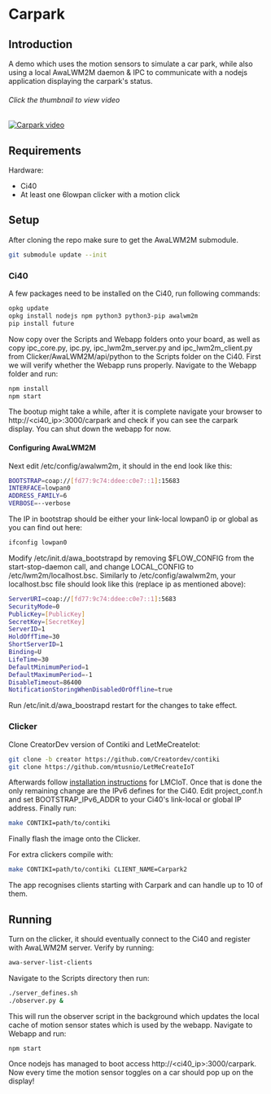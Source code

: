# Carpark

## Introduction

A demo which uses the motion sensors to simulate a car park, while also using a local AwaLWM2M daemon & IPC to communicate with a nodejs application displaying the carpark's status.

###### Click the thumbnail to view video
[![Carpark video](http://img.youtube.com/vi/HeCg7sNAau4/0.jpg)](http://www.youtube.com/watch?v=HeCg7sNAau4 "Carpark demo")

## Requirements

Hardware:
- Ci40
- At least one 6lowpan clicker with a motion click


## Setup

After cloning the repo make sure to get the AwaLWM2M submodule.

```sh
git submodule update --init
```

### Ci40

A few packages need to be installed on the Ci40, run following commands:

```sh
opkg update
opkg install nodejs npm python3 python3-pip awalwm2m
pip install future
```

Now copy over the Scripts and Webapp folders onto your board, as well as copy ipc_core.py, ipc.py, ipc_lwm2m_server.py and ipc_lwm2m_client.py from Clicker/AwaLWM2M/api/python to the Scripts folder on the Ci40. First we will verify whether the Webapp runs properly. Navigate to the Webapp folder and run:

```sh
npm install
npm start
```

The bootup might take a while, after it is complete navigate your browser to http://\<ci40_ip\>:3000/carpark and check if you can see the carpark display. You can shut down the webapp for now.

#### Configuring AwaLWM2M

Next edit /etc/config/awalwm2m, it should in the end look like this:

```sh
BOOTSTRAP=coap://[fd77:9c74:ddee:c0e7::1]:15683
INTERFACE=lowpan0
ADDRESS_FAMILY=6
VERBOSE=--verbose
```

The IP in bootstrap should be either your link-local lowpan0 ip or global as you can find out here:

```sh
ifconfig lowpan0
```

Modify /etc/init.d/awa_bootstrapd by removing $FLOW_CONFIG from the start-stop-daemon call, and change LOCAL_CONFIG to /etc/lwm2m/localhost.bsc. Similarly to /etc/config/awalwm2m, your localhost.bsc file should look like this (replace ip as mentioned above):

```sh
ServerURI=coap://[fd77:9c74:ddee:c0e7::1]:5683
SecurityMode=0
PublicKey=[PublicKey]
SecretKey=[SecretKey]
ServerID=1
HoldOffTime=30
ShortServerID=1
Binding=U
LifeTime=30
DefaultMinimumPeriod=1
DefaultMaximumPeriod=-1
DisableTimeout=86400
NotificationStoringWhenDisabledOrOffline=true
```

Run /etc/init.d/awa_boostrapd restart for the changes to take effect.

### Clicker

Clone CreatorDev version of Contiki and LetMeCreateIot:

```sh
git clone -b creator https://github.com/Creatordev/contiki
git clone https://github.com/mtusnio/LetMeCreateIoT
```

Afterwards follow [installation instructions](https://github.com/mtusnio/LetMeCreateIoT#installation) for LMCIoT. Once that is done the only remaining change are the IPv6 defines for the Ci40. Edit project_conf.h and set BOOTSTRAP_IPv6_ADDR to your Ci40's link-local or global IP address. Finally run:

```sh
make CONTIKI=path/to/contiki
```

Finally flash the image onto the Clicker.

For extra clickers compile with:
```sh
make CONTIKI=path/to/contiki CLIENT_NAME=Carpark2
```

The app recognises clients starting with Carpark and can handle up to 10 of them.

## Running

Turn on the clicker, it should eventually connect to the Ci40 and register with AwaLWM2M server. Verify by running:

```sh
awa-server-list-clients
```

Navigate to the Scripts directory then run:

```sh
./server_defines.sh
./observer.py &
```

This will run the observer script in the background which updates the local cache of motion sensor states which is used by the webapp. Navigate to Webapp and run:

```sh
npm start
```

Once nodejs has managed to boot access http://\<ci40_ip\>:3000/carpark. Now every time the motion sensor toggles on a car should pop up on the display!
